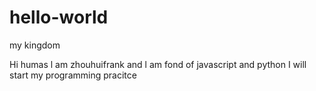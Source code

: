 # hello-world
my kingdom
 
Hi humas
l am zhouhuifrank and l am fond of javascript and python
I will start my programming pracitce
